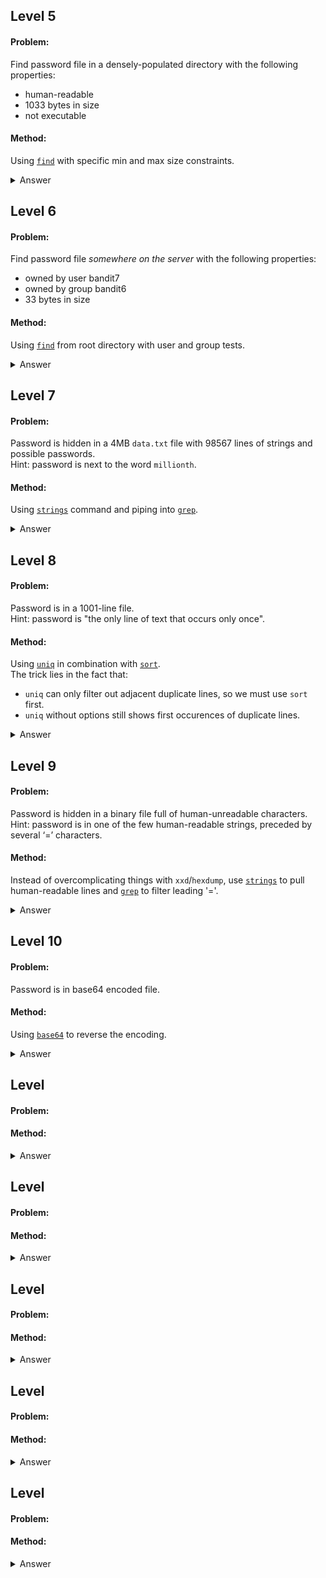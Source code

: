 ## Level 5
#### Problem:
Find password file in a densely-populated directory with the following properties:
  - human-readable
  - 1033 bytes in size
  - not executable

#### Method:
Using [`find`](https://man7.org/linux/man-pages/man1/find.1.html) with specific min and max size constraints.
<details>
  <summary>Answer</summary> 
  
  `find -size -1034c -size +1032c`
</details>

## Level 6
#### Problem:
Find password file *somewhere on the server* with the following properties:
  - owned by user bandit7
  - owned by group bandit6
  - 33 bytes in size

#### Method:
Using [`find`](https://man7.org/linux/man-pages/man1/find.1.html) from root directory with user and group tests.
<details>
  <summary>Answer</summary> 
  
  `find -group bandit6 -user bandit7`
</details>

## Level 7
#### Problem:
Password is hidden in a 4MB `data.txt` file with 98567 lines of strings and possible passwords.  
Hint: password is next to the word `millionth`.

#### Method:
Using [`strings`](https://linux.die.net/man/1/strings) command and piping into [`grep`](https://man7.org/linux/man-pages/man1/grep.1.html).
<details>
  <summary>Answer</summary> 
  
  `strings data.txt | grep "millionth"`
</details>

## Level 8
#### Problem:
Password is in a 1001-line file.  
Hint: password is "the only line of text that occurs only once".

#### Method:
Using [`uniq`](https://man7.org/linux/man-pages/man1/uniq.1.html) in combination with [`sort`](https://man7.org/linux/man-pages/man1/sort.1.html).  
The trick lies in the fact that:
- `uniq` can only filter out adjacent duplicate lines, so we must use `sort` first.
- `uniq` without options still shows first occurences of duplicate lines.
<details>
  <summary>Answer</summary> 
  
  `cat data.txt | sort | uniq -u`  
  Password: `UsvVyFSfZZWbi6wgC7dAFyFuR6jQQUhR`
</details>

## Level 9
#### Problem:
Password is hidden in a binary file full of human-unreadable characters.  
Hint: password is in one of the few human-readable strings, preceded by several ‘=’ characters.

#### Method:
Instead of overcomplicating things with `xxd`/`hexdump`, use [`strings`](https://linux.die.net/man/1/strings) to pull human-readable lines
and [`grep`](https://man7.org/linux/man-pages/man1/grep.1.html) to filter leading '='.
<details>
  <summary>Answer</summary> 
  
  `strings data.txt | grep "=="`  
  Password: `truKLdjsbJ5g7yyJ2X2R0o3a5HQJFuLk`
</details>

## Level 10
#### Problem:
Password is in base64 encoded file.
#### Method:
Using [`base64`](https://linux.die.net/man/1/base64) to reverse the encoding.
<details>
  <summary>Answer</summary> 
  
  `cat data.txt | base64 --decode`  
  Password: `IFukwKGsFW8MOq3IRFqrxE1hxTNEbUPR`
</details>

## Level 
#### Problem:


#### Method:

<details>
  <summary>Answer</summary> 
  
  ``  
  Password: ``
</details>

## Level 
#### Problem:


#### Method:

<details>
  <summary>Answer</summary> 
  
  ``  
  Password: ``
</details>

## Level 
#### Problem:


#### Method:

<details>
  <summary>Answer</summary> 
  
  ``  
  Password: ``
</details>

## Level 
#### Problem:


#### Method:

<details>
  <summary>Answer</summary> 
  
  ``  
  Password: ``
</details>

## Level 
#### Problem:


#### Method:

<details>
  <summary>Answer</summary> 
  
  ``  
  Password: ``
</details>
